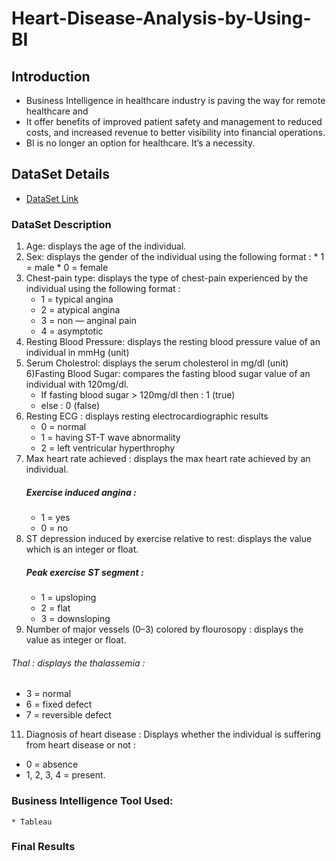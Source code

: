 # Heart-Disease-Analysis-by-Using-BI
## Introduction
 * Business Intelligence in healthcare industry is paving the way for remote healthcare and 
 * It offer benefits of improved patient safety and management to reduced costs, and increased revenue to better visibility into financial operations.
 * BI is no longer an option for healthcare. It’s a necessity.
 
## DataSet Details
 * [DataSet Link](https://www.kaggle.com/datasets/fedesoriano/heart-failure-prediction)
  ### DataSet Description 
  1) Age: displays the age of the individual.
  2) Sex: displays the gender of the individual using the following format :
    * 1 = male
    * 0 = female
 3) Chest-pain type: displays the type of chest-pain experienced by the individual using the following format :
    * 1 = typical angina
    * 2 = atypical angina
    * 3 = non — anginal pain
    * 4 = asymptotic
4) Resting Blood Pressure: displays the resting blood pressure value of an individual in mmHg (unit)
5) Serum Cholestrol: displays the serum cholesterol in mg/dl (unit)
6)Fasting Blood Sugar: compares the fasting blood sugar value of an individual with 120mg/dl.
   * If fasting blood sugar > 120mg/dl then : 1 (true)
   * else : 0 (false)
7) Resting ECG : displays resting electrocardiographic results
   * 0 = normal
   * 1 = having ST-T wave abnormality
   * 2 = left ventricular hyperthrophy
8) Max heart rate achieved : displays the max heart rate achieved by an individual.
   ##### Exercise induced angina :
   * 1 = yes
   * 0 = no
9) ST depression induced by exercise relative to rest: displays the value which is an integer or float.
   ##### Peak exercise ST segment :
   * 1 = upsloping
   * 2 = flat
   * 3 = downsloping
10) Number of major vessels (0–3) colored by flourosopy : displays the value as integer or float.
   ###### Thal : displays the thalassemia :
   * 3 = normal
   * 6 = fixed defect
   * 7 = reversible defect
11) Diagnosis of heart disease : Displays whether the individual is suffering from heart disease or not :
   * 0 = absence
   * 1, 2, 3, 4 = present.
### Business Intelligence Tool Used:
    * Tableau
    
### Final Results

   
   
 
